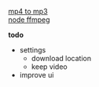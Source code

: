 [mp4 to mp3](http://stackoverflow.com/questions/18168432/node-js-how-to-pipe-youtube-to-mp4-to-mp3)  
[node ffmpeg](https://github.com/fluent-ffmpeg/node-fluent-ffmpeg)

**todo**
- settings
  - download location
  - keep video
- improve ui